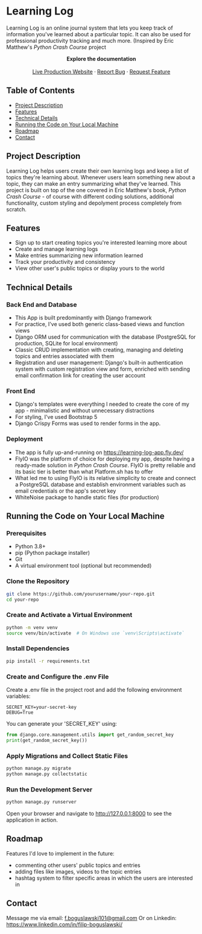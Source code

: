 # Learning Log

Learning Log is an online journal system that lets you keep track of information you've learned about a particular topic. It can also be used for professional productivity tracking and much more. (Inspired by Eric Matthew's _Python Crash Course_ project

  <p align="center"> 
    <strong>Explore the documentation</strong>
    <br />
    <br />
    <a href="https://learning-log-app.fly.dev/">Live Production Website</a>
    ·
    <a href="https://github.com/Filbog/learning-log/issues/new?labels=bug&template=bug-report---.md">Report Bug</a>
    ·
    <a href="https://github.com/Filbog/learning-log/issues/new?labels=enhancement&template=feature-request---.md">Request Feature</a>
  </p>

## Table of Contents

- [Project Description](#project-description)
- [Features](#features)
- [Technical Details](#technical-details)
- [Running the Code on Your Local Machine](#running-the-code-on-your-local-machine)
- [Roadmap](#roadmap)
- [Contact](#contact)

## Project Description

Learning Log helps users create their own learning logs and keep a list of topics they're learning about. Whenever users learn something new about a topic, they can make an entry summarizing what they've learned. 
This project is built on top of the one covered in Eric Matthew's book, _Python Crash Course_ - of course with different coding solutions, additional functionality, custom styling and depolyment process completely from scratch.

## Features

- Sign up to start creating topics you're interested learning more about
- Create and manage learning logs
- Make entries summarizing new information learned
- Track your productivity and consistency
- View other user's public topics or display yours to the world

## Technical Details
### Back End and Database
- This App is built predominantly with Django framework
- For practice, I've used both generic class-based views and function views
- Django ORM used for communication with the database (PostgreSQL for production, SQLite for local environment)
- Classic CRUD implementation with creating, managing and deleting topics and entries associated with them
- Registration and user management: Django's built-in authentication system with custom registration view and form, enriched with sending email confirmation link for creating the user account
### Front End
- Django's templates were everything I needed to create the core of my app - minimalistic and without unnecessary distractions
- For styling, I've used Bootstrap 5
- Django Crispy Forms was used to render forms in the app.
### Deployment
- The app is fully up-and-running on https://learning-log-app.fly.dev/ 
- FlyIO was the platform of choice for deploying my app, despite having a ready-made solution in _Python Crash Course_. FlyIO is pretty reliable and its basic tier is better than what Platform.sh has to offer
- What led me to using FlyIO is its relative simplicity to create and connect a PostgreSQL database and establish environment variables such as email credentials or the app's secret key
- WhiteNoise package to handle static files (for production)

## Running the Code on Your Local Machine
### Prerequisites

- Python 3.8+
- pip (Python package installer)
- Git
- A virtual environment tool (optional but recommended)

### Clone the Repository

```sh
git clone https://github.com/yourusername/your-repo.git
cd your-repo
```
### Create and Activate a Virtual Environment
```sh
python -m venv venv
source venv/bin/activate  # On Windows use `venv\Scripts\activate`
```
### Install Dependencies
```sh
pip install -r requirements.txt
```
### Create and Configure the .env File
Create a .env file in the project root and add the following environment variables:
```
SECRET_KEY=your-secret-key
DEBUG=True
```
You can generate your 'SECRET_KEY' using:
```python
from django.core.management.utils import get_random_secret_key
print(get_random_secret_key())
```
### Apply Migrations and Collect Static Files
```sh
python manage.py migrate
python manage.py collectstatic
```
### Run the Development Server
```sh
python manage.py runserver
```
Open your browser and navigate to http://127.0.0.1:8000 to see the application in action.

## Roadmap
Features I'd love to implement in the future:
- commenting other users' public topics and entries
- adding files like images, videos to the topic entries
- hashtag system to filter specific areas in which the users are interested in

## Contact
Message me via email: f.boguslawski101@gmail.com
Or on Linkedin: https://www.linkedin.com/in/filip-boguslawski/


